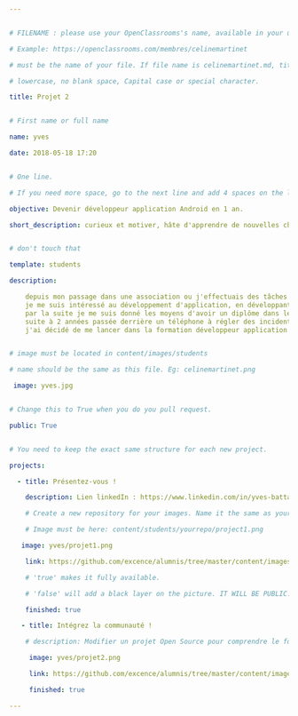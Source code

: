 ```yaml
---


# FILENAME : please use your OpenClassrooms's name, available in your url.

# Example: https://openclassrooms.com/membres/celinemartinet

# must be the name of your file. If file name is celinemartinet.md, title is celinemartinet.

# lowercase, no blank space, Capital case or special character.

title: Projet 2


# First name or full name

name: yves

date: 2018-05-18 17:20


# One line.

# If you need more space, go to the next line and add 4 spaces on the left, as in 'description'.

objective: Devenir développeur application Android en 1 an.

short_description: curieux et motiver, hâte d'apprendre de nouvelles choses


# don't touch that

template: students

description:

    depuis mon passage dans une association ou j'effectuais des tâches de maintenances informatiques
    je me suis intéressé au développement d'application, en développant une petite application avec 4D
    par la suite je me suis donné les moyens d'avoir un diplôme dans le domaine informatique.
    suite à 2 années passée derrière un téléphone à régler des incidents informatiques mineurs,
    j'ai décidé de me lancer dans la formation développeur application Android.


# image must be located in content/images/students

# name should be the same as this file. Eg: celinemartinet.png

 image: yves.jpg


# Change this to True when you do you pull request.

public: True


# You need to keep the exact same structure for each new project.

projects:

  - title: Présentez-vous !

    description: Lien linkedIn : https://www.linkedin.com/in/yves-battagliola-4a2479aa/.

    # Create a new repository for your images. Name it the same as your nickname and profile picture.

    # Image must be here: content/students/yourrepo/project1.png

   image: yves/projet1.png

    link: https://github.com/excence/alumnis/tree/master/content/images/students/yves/yves.jpg

    # 'true' makes it fully available.

    # 'false' will add a black layer on the picture. IT WILL BE PUBLIC!

    finished: true

   - title: Intégrez la communauté !

    # description: Modifier un projet Open Source pour comprendre le fonctionnement de Git, de Github et des pull requests.

     image: yves/projet2.png

     link: https://github.com/excence/alumnis/tree/master/content/images/students/yves

     finished: true

---
```

